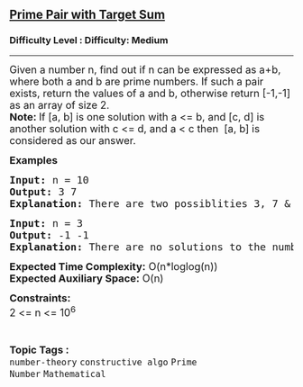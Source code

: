 <h2><a href="https://www.geeksforgeeks.org/problems/sum-of-prime4751/1?page=1&category=Mathematical&difficulty=Medium&sortBy=submissions">Prime Pair with Target Sum</a></h2><h3>Difficulty Level : Difficulty: Medium</h3><hr><div class="problems_problem_content__Xm_eO"><p><span style="font-size: 18px;"><span style="font-size: 18px;">Given a number n, find out if n can be expressed as a+b, where both a and b are prime numbers. If such a pair exists, return the values of a and b, otherwise</span> return [-1,-1] as an array of size 2.<br><strong style="font-size: 18px;">Note: </strong><span style="font-size: 18px;">If [a, b] is one solution with a &lt;= b, and [c, d] is another solution with c &lt;= d, and a &lt; c then&nbsp; [a, b] is considered as our answer.</span></span></p>
<p><span style="font-size: 18px;"><strong>Examples</strong></span></p>
<pre><span style="font-size: 18px;"><strong style="font-size: 18px;">Input:</strong> </span><span style="font-size: 18px;">n = 10</span>
<span style="font-size: 18px;"><strong><span style="font-size: 18px;">Output:</span> </strong></span><span style="font-size: 18px;">3 7</span>
<span style="font-size: 18px;"><strong><span style="font-size: 18px;">Explanation:</span> </strong>There are two possiblities 3, 7 &amp; 5, 5</span><span style="font-size: 18px;"> are both prime &amp; their sum is 10, but we'll pick 3, 7 as 3 &lt; 5.</span></pre>
<pre><span style="font-size: 18px;"><strong style="font-size: 18px;">Input:</strong> </span><span style="font-size: 18px;">n = 3</span>
<span style="font-size: 18px;"><strong><span style="font-size: 18px;">Output:</span> </strong></span><span style="font-size: 18px;">-1 -1</span>
<span style="font-size: 18px;"><strong><span style="font-size: 18px;">Explanation:</span> </strong></span><span style="font-size: 18px;">There are no solutions to the number 3.</span></pre>
<p><span style="font-size: 18px;"><strong>Expected Time Complexity:</strong> O(n*loglog(n))<br><strong>Expected Auxiliary Space:</strong> O(n)</span></p>
<p><span style="font-size: 18px;"><strong>Constraints:</strong></span><br><span style="font-size: 18px;">2 &lt;= n &lt;= 10<sup>6</sup></span></p></div><br><p><span style=font-size:18px><strong>Topic Tags : </strong><br><code>number-theory</code>&nbsp;<code>constructive algo</code>&nbsp;<code>Prime Number</code>&nbsp;<code>Mathematical</code>&nbsp;